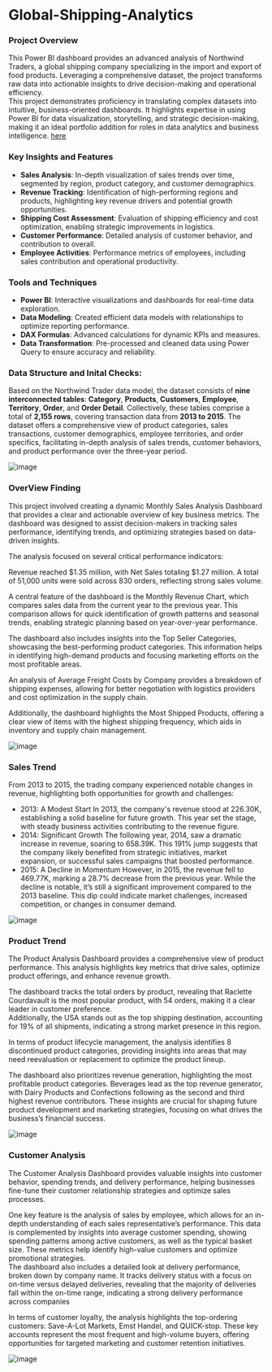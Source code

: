 # Global-Shipping-Analytics
### Project Overview
This Power BI dashboard provides an advanced analysis of Northwind Traders, a global shipping company specializing in the import and export of food products. Leveraging a comprehensive dataset, the project transforms raw data into actionable insights to drive decision-making and operational efficiency.<br>
This project demonstrates proficiency in translating complex datasets into intuitive, business-oriented dashboards. It highlights expertise in using Power BI for data visualization, storytelling, and strategic decision-making, making it an ideal portfolio addition for roles in data analytics and business intelligence.
 [here](https://app.powerbi.com/links/S_zObiUs1_?ctid=a20d9c8a-2343-47af-9caa-d0d4508edde1&pbi_source=linkShare&bookmarkGuid=335b8039-195d-494d-b002-18914e0ee57d)
    
### Key Insights and Features 
- **Sales Analysis**: In-depth visualization of sales trends over time, segmented by region, product category, and customer demographics.
- **Revenue Tracking**: Identification of high-performing regions and products, highlighting key revenue drivers and potential growth opportunities.
- **Shipping Cost Assessment**: Evaluation of shipping efficiency and cost optimization, enabling strategic improvements in logistics.
- **Customer Performance**: Detailed analysis of customer behavior, and contribution to overall.
- **Employee Activities**: Performance metrics of employees, including sales contribution and operational productivity.

### Tools and Techniques
- **Power BI**: Interactive visualizations and dashboards for real-time data exploration.
- **Data Modeling**: Created efficient data models with relationships to optimize reporting performance.
- **DAX Formulas**: Advanced calculations for dynamic KPIs and measures.
- **Data Transformation**: Pre-processed and cleaned data using Power Query to ensure accuracy and reliability.

### Data Structure and Inital Checks:

Based on the Northwind Trader data model, the dataset consists of **nine interconnected tables**: **Category**, **Products**, **Customers**, **Employee**, **Territory**, **Order**, and **Order Detail**. Collectively, these tables comprise a total of **2,155 rows**, covering transaction data from **2013 to 2015**. The dataset offers a comprehensive view of product categories, sales transactions, customer demographics, employee territories, and order specifics, facilitating in-depth analysis of sales trends, customer behaviors, and product performance over the three-year period.

![image](https://github.com/user-attachments/assets/d01b2a9b-e80c-49ff-aeb7-fcb764102257)

### OverView Finding


This project involved creating a dynamic Monthly Sales Analysis Dashboard that provides a clear and actionable overview of key business metrics. The dashboard was designed to assist decision-makers in tracking sales performance, identifying trends, and optimizing strategies based on data-driven insights.

The analysis focused on several critical performance indicators:

Revenue reached $1.35 million, with Net Sales totaling $1.27 million. A total of 51,000 units were sold across 830 orders, reflecting strong sales volume.

A central feature of the dashboard is the Monthly Revenue Chart, which compares sales data from the current year to the previous year. This comparison allows for quick identification of growth patterns and seasonal trends, enabling strategic planning based on year-over-year performance.

The dashboard also includes insights into the Top Seller Categories, showcasing the best-performing product categories. This information helps in identifying high-demand products and focusing marketing efforts on the most profitable areas.

An analysis of Average Freight Costs by Company provides a breakdown of shipping expenses, allowing for better negotiation with logistics providers and cost optimization in the supply chain.

Additionally, the dashboard highlights the Most Shipped Products, offering a clear view of items with the highest shipping frequency, which aids in inventory and supply chain management.

![image](https://github.com/user-attachments/assets/7a9d8b88-c24c-4057-801c-279465ef3155)

### Sales Trend

From 2013 to 2015, the trading company experienced notable changes in revenue, highlighting both opportunities for growth and challenges:
- 2013: A Modest Start
In 2013, the company's revenue stood at 226.30K, establishing a solid baseline for future growth. This year set the stage, with steady business activities contributing to the revenue figure.
- 2014: Significant Growth
The following year, 2014, saw a dramatic increase in revenue, soaring to 658.39K. This 191% jump suggests that the company likely benefited from strategic initiatives, market expansion, or successful sales campaigns that boosted performance.
- 2015: A Decline in Momentum
However, in 2015, the revenue fell to 469.77K, marking a 28.7% decrease from the previous year. While the decline is notable, it’s still a significant improvement compared to the 2013 baseline. This dip could indicate market challenges, increased competition, or changes in consumer demand.

![image](https://github.com/user-attachments/assets/d0aab270-b96e-43dc-a1cf-a162c931687f)

### Product Trend

The Product Analysis Dashboard provides a comprehensive view of product performance. This analysis highlights key metrics that drive sales, optimize product offerings, and enhance revenue growth. <br>

The dashboard tracks the total orders by product, revealing that Raclette Courdavault is the most popular product, with 54 orders, making it a clear leader in customer preference. <br> Additionally, the USA stands out as the top shipping destination, accounting for 19% of all shipments, indicating a strong market presence in this region. <br>

In terms of product lifecycle management, the analysis identifies 8 discontinued product categories, providing insights into areas that may need reevaluation or replacement to optimize the product lineup. <br>

The dashboard also prioritizes revenue generation, highlighting the most profitable product categories. Beverages lead as the top revenue generator, with Dairy Products and Confections following as the second and third highest revenue contributors. These insights are crucial for shaping future product development and marketing strategies, focusing on what drives the business’s financial success.

![image](https://github.com/user-attachments/assets/dd85df70-7f1b-4c9d-823c-8aa87a4521ee)

### Customer Analysis

The Customer Analysis Dashboard provides valuable insights into customer behavior, spending trends, and delivery performance, helping businesses fine-tune their customer relationship strategies and optimize sales processes. <br>

One key feature is the analysis of sales by employee, which allows for an in-depth understanding of each sales representative’s performance. This data is complemented by insights into average customer spending, showing spending patterns among active customers, as well as the typical basket size. These metrics help identify high-value customers and optimize promotional strategies. <br>
The dashboard also includes a detailed look at delivery performance, broken down by company name. It tracks delivery status with a focus on on-time versus delayed deliveries, revealing that the majority of deliveries fall within the on-time range, indicating a strong delivery performance across companies <br>

In terms of customer loyalty, the analysis highlights the top-ordering customers: Save-A-Lot Markets, Emst Handel, and QUICK-stop. These key accounts represent the most frequent and high-volume buyers, offering opportunities for targeted marketing and customer retention initiatives. <br>


![image](https://github.com/user-attachments/assets/1b039f2e-1905-4f88-8442-56a6a8acda24)








